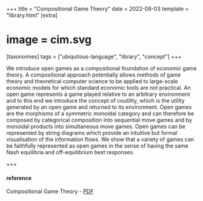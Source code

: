 +++
title = "Compositional Game Theory"
date = 2022-08-03
template = "library.html"
[extra]
#  image = cim.svg
[taxonomies]
   tags = ["ubiquitous-language", "library", "concept"]
+++

We introduce open games as a compositional foundation of economic game theory. A compositional approach potentially allows methods of game theory and theoretical computer science to be applied to large-scale economic models for which standard economic tools are not practical. An open game represents a game played relative to an arbitrary environment and to this end we introduce the concept of coutility, which is the utility generated by an open game and returned to its environment. Open games are the morphisms of a symmetric monoidal category and can therefore be composed by categorical composition into sequential move games and by monoidal products into simultaneous move games. Open games can be represented by string diagrams which provide an intuitive but formal visualisation of the information flows. We show that a variety of games can be faithfully represented as open games in the sense of having the same Nash equilibria and off-equilibrium best responses.

+++
#### reference
Compositional Game Theory - [PDF](https://arxiv.org/abs/1603.04641)
